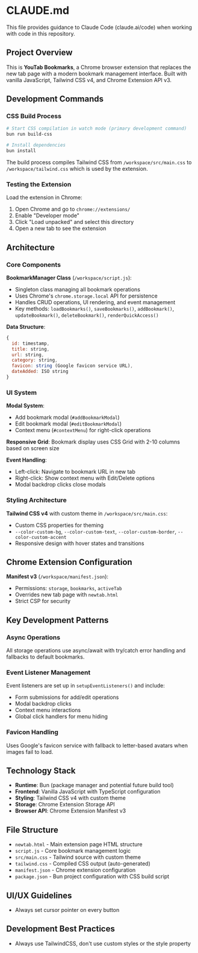 # CLAUDE.md

This file provides guidance to Claude Code (claude.ai/code) when working with code in this repository.

## Project Overview

This is **YouTab Bookmarks**, a Chrome browser extension that replaces the new tab page with a modern bookmark management interface. Built with vanilla JavaScript, Tailwind CSS v4, and Chrome Extension API v3.

## Development Commands

### CSS Build Process
```bash
# Start CSS compilation in watch mode (primary development command)
bun run build-css

# Install dependencies
bun install
```

The build process compiles Tailwind CSS from `/workspace/src/main.css` to `/workspace/tailwind.css` which is used by the extension.

### Testing the Extension
Load the extension in Chrome:
1. Open Chrome and go to `chrome://extensions/`
2. Enable "Developer mode"
3. Click "Load unpacked" and select this directory
4. Open a new tab to see the extension

## Architecture

### Core Components

**BookmarkManager Class** (`/workspace/script.js`):
- Singleton class managing all bookmark operations
- Uses Chrome's `chrome.storage.local` API for persistence
- Handles CRUD operations, UI rendering, and event management
- Key methods: `loadBookmarks()`, `saveBookmarks()`, `addBookmark()`, `updateBookmark()`, `deleteBookmark()`, `renderQuickAccess()`

**Data Structure**:
```javascript
{
  id: timestamp,
  title: string,
  url: string,
  category: string,
  favicon: string (Google favicon service URL),
  dateAdded: ISO string
}
```

### UI System

**Modal System**: 
- Add bookmark modal (`#addBookmarkModal`)
- Edit bookmark modal (`#editBookmarkModal`) 
- Context menu (`#contextMenu`) for right-click operations

**Responsive Grid**: Bookmark display uses CSS Grid with 2-10 columns based on screen size

**Event Handling**:
- Left-click: Navigate to bookmark URL in new tab
- Right-click: Show context menu with Edit/Delete options
- Modal backdrop clicks close modals

### Styling Architecture

**Tailwind CSS v4** with custom theme in `/workspace/src/main.css`:
- Custom CSS properties for theming
- `--color-custom-bg`, `--color-custom-text`, `--color-custom-border`, `--color-custom-accent`
- Responsive design with hover states and transitions

## Chrome Extension Configuration

**Manifest v3** (`/workspace/manifest.json`):
- Permissions: `storage`, `bookmarks`, `activeTab`
- Overrides new tab page with `newtab.html`
- Strict CSP for security

## Key Development Patterns

### Async Operations
All storage operations use async/await with try/catch error handling and fallbacks to default bookmarks.

### Event Listener Management
Event listeners are set up in `setupEventListeners()` and include:
- Form submissions for add/edit operations
- Modal backdrop clicks
- Context menu interactions
- Global click handlers for menu hiding

### Favicon Handling
Uses Google's favicon service with fallback to letter-based avatars when images fail to load.

## Technology Stack

- **Runtime**: Bun (package manager and potential future build tool)
- **Frontend**: Vanilla JavaScript with TypeScript configuration
- **Styling**: Tailwind CSS v4 with custom theme
- **Storage**: Chrome Extension Storage API
- **Browser API**: Chrome Extension Manifest v3

## File Structure

- `newtab.html` - Main extension page HTML structure
- `script.js` - Core bookmark management logic
- `src/main.css` - Tailwind source with custom theme
- `tailwind.css` - Compiled CSS output (auto-generated)
- `manifest.json` - Chrome extension configuration
- `package.json` - Bun project configuration with CSS build script

## UI/UX Guidelines

- Always set cursor pointer on every button

## Development Best Practices

- Always use TailwindCSS, don't use custom styles or the style property